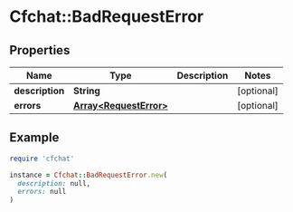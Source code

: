 # Cfchat::BadRequestError

## Properties

| Name | Type | Description | Notes |
| ---- | ---- | ----------- | ----- |
| **description** | **String** |  | [optional] |
| **errors** | [**Array&lt;RequestError&gt;**](RequestError.md) |  | [optional] |

## Example

```ruby
require 'cfchat'

instance = Cfchat::BadRequestError.new(
  description: null,
  errors: null
)
```

